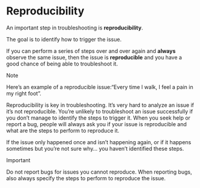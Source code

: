 # Reproducibility

An important step in troubleshooting is **reproducibility**.

The goal is to identify how to trigger the issue.

If you can perform a series of steps over and over again and **always** observe the same issue, then the issue is **reproducible** and you have a good chance of being able to troubleshoot it.

Note

Here’s an example of a reproducible issue:“Every time I walk, I feel a pain in my right foot”.

Reproducibility is key in troubleshooting. It’s very hard to analyze an issue if it’s not reproducible. You’re unlikely to troubleshoot an issue successfully if you don’t manage to identify the steps to trigger it. When you seek help or report a bug, people will always ask you if your issue is reproducible and what are the steps to perform to reproduce it.

If the issue only happened once and isn’t happening again, or if it happens sometimes but you’re not sure why… you haven’t identified these steps.

Important

Do not report bugs for issues you cannot reproduce. When reporting bugs, also always specify the steps to perform to reproduce the issue.
